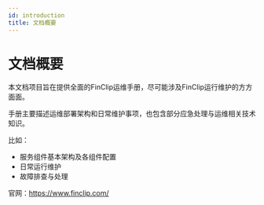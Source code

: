 ```yaml
---
id: introduction
title: 文档概要
---
```


# 文档概要

  本文档项目旨在提供全面的FinClip运维手册，尽可能涉及FinClip运行维护的方方面面。

手册主要描述运维部署架构和日常维护事项，也包含部分应急处理与运维相关技术知识。

比如：

* 服务组件基本架构及各组件配置
* 日常运行维护
* 故障排查与处理

官网：https://www.finclip.com/



